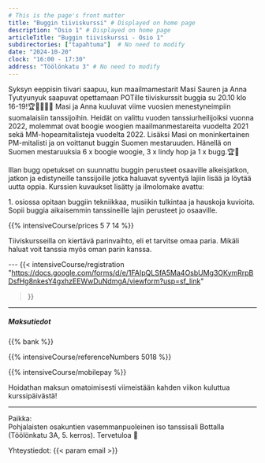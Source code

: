 ```yaml
---
# This is the page's front matter
title: "Buggin tiiviskurssi" # Displayed on home page
description: "Osio 1" # Displayed on home page
articleTitle: "Buggin tiiviskurssi - Osio 1"
subdirectories: ["tapahtuma"]  # No need to modify
date: "2024-10-20"
clock: "16:00 - 17:30"
address: "Töölönkatu 3" # No need to modify
---
```


Syksyn eeppisin tiivari saapuu, kun maailmamestarit Masi Sauren ja Anna Tyutyunyuk saapuvat opettamaan POTille tiiviskurssit buggia su 20.10 klo 16-19!🏆🥇💃🕺😃
Masi ja Anna kuuluvat viime vuosien menestyneimpiin suomalaisiin tanssijoihin. Heidät on valittu vuoden tanssiurheilijoiksi vuonna 2022, molemmat ovat boogie woogien maailmanmestareita vuodelta 2021 sekä MM-hopeamitalisteja vuodelta 2022. Lisäksi Masi on moninkertainen PM-mitalisti ja on voittanut buggin Suomen mestaruuden. Hänellä on Suomen mestaruuksia 6 x boogie woogie, 3 x lindy hop ja 1 x bugg.🏆🥇

Illan bugg opetukset on suunnattu buggin perusteet osaaville  alkeisjatkon, jatkon ja edistyneille tanssijoille jotka haluavat syventyä lajiin lisää ja löytää uutta oppia. Kurssien kuvaukset lisätty ja ilmolomake avattu:

1\. osiossa opitaan buggiin tekniikkaa, musiikin tulkintaa ja hauskoja kuvioita. Sopii buggia aikaisemmin tanssineille lajin perusteet jo osaaville.

<!-- Enter the prices separated by a space, in this order:
osakuntalainen opiskelija muut -->
{{% intensiveCourse/prices
  5 7 14
%}}

Tiiviskursseilla on kiertävä parinvaihto, eli et tarvitse omaa paria.
Mikäli haluat voit tanssia myös oman parin kanssa.

--- <!-- UPDATE link -->
{{< intensiveCourse/registration
  "https://docs.google.com/forms/d/e/1FAIpQLSfA5Ma4OsbUMg3OKymRrpBDsfHg8nkesY4gxhzEEWwDuNdmgA/viewform?usp=sf_link"
>}}

---
##### Maksutiedot

{{% bank %}}
<!-- UPDATE reference number(s) -->
{{% intensiveCourse/referenceNumbers
  5018
%}}

{{% intensiveCourse/mobilepay %}}

Hoidathan maksun omatoimisesti viimeistään kahden viikon kuluttua kurssipäivästä!

---
Paikka:  
Pohjalaisten osakuntien vasemmanpuoleinen iso tanssisali Bottalla (Töölönkatu 3A, 5. kerros). Tervetuloa 🙂

Yhteystiedot: {{< param email >}}
